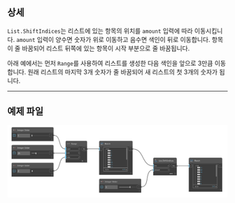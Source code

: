 ## 상세
`List.ShiftIndices`는 리스트에 있는 항목의 위치를 `amount` 입력에 따라 이동시킵니다. `amount` 입력이 양수면 숫자가 위로 이동하고 음수면 색인이 뒤로 이동합니다. 항목이 줄 바꿈되어 리스트 뒤쪽에 있는 항목이 시작 부분으로 줄 바꿈됩니다.

아래 예에서는 먼저 `Range`를 사용하여 리스트를 생성한 다음 색인을 앞으로 3만큼 이동합니다. 원래 리스트의 마지막 3개 숫자가 줄 바꿈되어 새 리스트의 첫 3개의 숫자가 됩니다.
___
## 예제 파일

![List.ShiftIndices](./DSCore.List.ShiftIndices_img.jpg)
